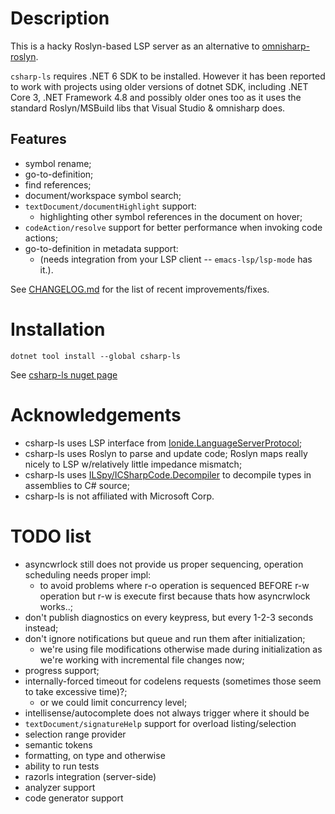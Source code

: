 # Description
This is a hacky Roslyn-based LSP server as an alternative to 
[omnisharp-roslyn](https://github.com/OmniSharp/omnisharp-roslyn).

`csharp-ls` requires .NET 6 SDK to be installed. However it has been reported 
to work with projects using older versions of dotnet SDK, including .NET Core 3, 
.NET Framework 4.8 and possibly older ones too as it uses the standard
Roslyn/MSBuild libs that Visual Studio & omnisharp does.

## Features
- symbol rename;
- go-to-definition;
- find references;
- document/workspace symbol search;
- `textDocument/documentHighlight` support:
  - highlighting other symbol references in the document on hover;
- `codeAction/resolve` support for better performance when invoking code actions;
- go-to-definition in metadata support:
  - (needs integration from your LSP client -- `emacs-lsp/lsp-mode` has it.).

See [CHANGELOG.md](CHANGELOG.md) for the list of recent improvements/fixes.

# Installation
`dotnet tool install --global csharp-ls`

See [csharp-ls nuget page](https://www.nuget.org/packages/csharp-ls/)

# Acknowledgements
- csharp-ls uses LSP interface from [Ionide.LanguageServerProtocol](https://github.com/ionide/LanguageServerProtocol);
- csharp-ls uses Roslyn to parse and update code; Roslyn maps really nicely to LSP w/relatively little impedance mismatch;
- csharp-ls uses [ILSpy/ICSharpCode.Decompiler](https://github.com/icsharpcode/ILSpy) to decompile types in assemblies to C# source;
- csharp-ls is not affiliated with Microsoft Corp.

# TODO list
 - asyncwrlock still does not provide us proper sequencing, operation scheduling needs proper impl:
   - to avoid problems where r-o operation is sequenced BEFORE r-w operation but r-w is execute first because thats how asyncrwlock works..;
 - don't publish diagnostics on every keypress, but every 1-2-3 seconds instead;
 - don't ignore notifications but queue and run them after initialization;
   - we're using file modifications otherwise made during initialization as we're working with incremental file changes now;
 - progress support;
 - internally-forced timeout for codelens requests (sometimes those seem to take excessive time)?;
   - or we could limit concurrency level;
 - intellisense/autocomplete does not always trigger where it should be
 - `textDocument/signatureHelp` support for overload listing/selection
 - selection range provider
 - semantic tokens
 - formatting, on type and otherwise
 - ability to run tests
 - razorls integration (server-side)
 - analyzer support
 - code generator support
